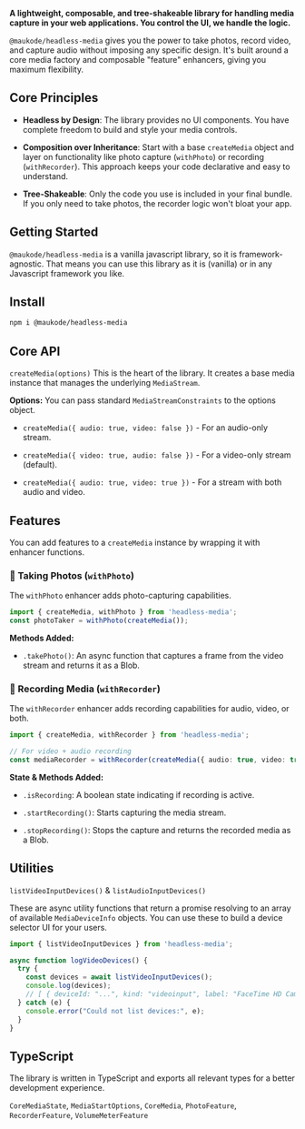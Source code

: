**A lightweight, composable, and tree-shakeable library for handling media capture in your web applications. You control the UI, we handle the logic.**

`@maukode/headless-media` gives you the power to take photos, record video, and capture audio without imposing any specific design. It's built around a core media factory and composable "feature" enhancers, giving you maximum flexibility.

## Core Principles

- **Headless by Design**: The library provides no UI components. You have complete freedom to build and style your media controls.

- **Composition over Inheritance**: Start with a base `createMedia` object and layer on functionality like photo capture (`withPhoto`) or recording (`withRecorder`). This approach keeps your code declarative and easy to understand.

- **Tree-Shakeable**: Only the code you use is included in your final bundle. If you only need to take photos, the recorder logic won't bloat your app.

## Getting Started
`@maukode/headless-media` is a vanilla javascript library, so it is framework-agnostic. That means you can use this library as it is (vanilla) or in any Javascript framework you like.

## Install
```sh
npm i @maukode/headless-media
```

## Core API
`createMedia(options)`
This is the heart of the library. It creates a base media instance that manages the underlying `MediaStream`.

**Options:** You can pass standard `MediaStreamConstraints` to the options object.

- `createMedia({ audio: true, video: false })` - For an audio-only stream.

- `createMedia({ video: true, audio: false })` - For a video-only stream (default).

- `createMedia({ audio: true, video: true })` - For a stream with both audio and video.

## Features
You can add features to a `createMedia` instance by wrapping it with enhancer functions.

### 📸 Taking Photos (`withPhoto`)
The `withPhoto` enhancer adds photo-capturing capabilities.

```ts
import { createMedia, withPhoto } from 'headless-media';
const photoTaker = withPhoto(createMedia());
```

**Methods Added:**

- `.takePhoto()`: An async function that captures a frame from the video stream and returns it as a Blob.

### 🎥 Recording Media (`withRecorder`)
The `withRecorder` enhancer adds recording capabilities for audio, video, or both.

```ts
import { createMedia, withRecorder } from 'headless-media';

// For video + audio recording
const mediaRecorder = withRecorder(createMedia({ audio: true, video: true }));
```

**State & Methods Added:**

- `.isRecording`: A boolean state indicating if recording is active.

- `.startRecording()`: Starts capturing the media stream.

- `.stopRecording()`: Stops the capture and returns the recorded media as a Blob.

## Utilities
`listVideoInputDevices()` & `listAudioInputDevices()`

These are async utility functions that return a promise resolving to an array of available `MediaDeviceInfo` objects. You can use these to build a device selector UI for your users.

```ts
import { listVideoInputDevices } from 'headless-media';

async function logVideoDevices() {
  try {
    const devices = await listVideoInputDevices();
    console.log(devices);
    // [ { deviceId: "...", kind: "videoinput", label: "FaceTime HD Camera", groupId: "..." }, ... ]
  } catch (e) {
    console.error("Could not list devices:", e);
  }
}
```

## TypeScript

The library is written in TypeScript and exports all relevant types for a better development experience.

`CoreMediaState`, `MediaStartOptions`, `CoreMedia`, `PhotoFeature`, `RecorderFeature`, `VolumeMeterFeature`
